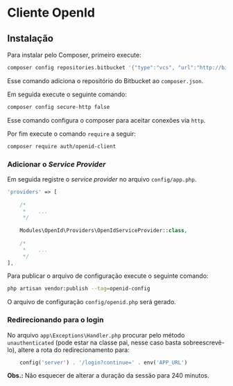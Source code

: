 # Cliente OpenId

## Instalação

Para instalar pelo Composer, primeiro execute:

``` bash
composer config repositories.bitbucket '{"type":"vcs", "url":"http://bitbucket.univicosa.com.br:7990/scm/auth/openid-client.git"}'
```

Esse comando adiciona o repositório do Bitbucket ao `composer.json`.

Em seguida execute o seguinte comando:

``` bash
composer config secure-http false
```

Esse comando configura o composer para aceitar conexões via `http`.

Por fim execute o comando `require` a seguir:

```bash
composer require auth/openid-client
```

### Adicionar o _Service Provider_

Em seguida registre o _service provider_ no arquivo `config/app.php`.

```php
'providers' => [
    
    /*
     *    ...
     */
     
    Modules\OpenId\Providers\OpenIdServiceProvider::class,
    
    /*
     *    ...
     */
],
```

Para publicar o arquivo de configuração execute o seguinte comando:

```bash
php artisan vendor:publish --tag=openid-config
```

O arquivo de configuração `config/openid.php` será gerado.

### Redirecionando para o login

No arquivo `app\Exceptions\Handler.php` procurar pelo método `unauthenticated` (pode estar na classe pai, nesse caso basta sobreescrevê-lo), altere a rota do redirecionamento para:

```php
    config('server') . '/login?continue=' . env('APP_URL')
```

**Obs.:** Não esquecer de alterar a duração da sessão para 240 minutos.